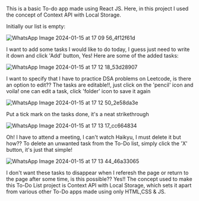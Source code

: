 This is a basic To-do app made using React JS. Here, in this project I used the concept of Context API with Local Storage.

Initially our list is empty:

![WhatsApp Image 2024-01-15 at 17 09 56_4f12f61d](https://github.com/AryaJeet1364/To-Do/assets/117663266/ba75eee3-a20d-460d-8228-e6c8d001ff16)

I want to add some tasks I would like to do today, I guess just need to write it down and click 'Add' button,
Yes! Here are some of the added tasks:

![WhatsApp Image 2024-01-15 at 17 12 18_53d28907](https://github.com/AryaJeet1364/To-Do/assets/117663266/dd547ef0-370e-437c-802b-3d5e51e3568f)

I want to specify that I have to practice DSA problems on Leetcode, is there an option to edit??
The tasks are editable!!, just click on the 'pencil' icon and voila! one can edit a task, click 'folder' icon to save it again

![WhatsApp Image 2024-01-15 at 17 12 50_2e58da3e](https://github.com/AryaJeet1364/To-Do/assets/117663266/4450655f-4498-4cbc-a7a6-93899119fa5f)

Put a tick mark on the tasks done, it's a neat strikethrough

![WhatsApp Image 2024-01-15 at 17 13 17_cc664834](https://github.com/AryaJeet1364/To-Do/assets/117663266/e4afbae0-f923-4891-8b50-43953c3d3992)

Oh! I have to attend a meeting, I can't watch Haikyu, I must delete it but how??
To delete an unwanted task from the To-Do list, simply click the 'X' button, it's just that simple!

![WhatsApp Image 2024-01-15 at 17 13 44_46a33065](https://github.com/AryaJeet1364/To-Do/assets/117663266/ff1ecb92-7fe4-411b-80f3-e7cb95299069)

I don't want these tasks to disappear when I referesh the page or return to the page after some time, is this possible??
Yes!! The concept used to make this To-Do List project is Context API with Local Storage, which sets it apart from various other To-Do apps made using only HTML,CSS & JS. 




